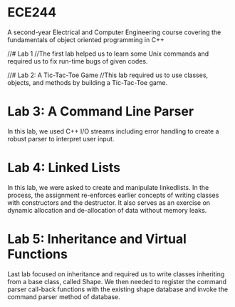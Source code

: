 # ECE244
A second-year Electrical and Computer Engineering course covering the fundamentals of object oriented programming in C++

//# Lab 1
//The first lab helped us to learn some Unix commands and required us to fix run-time bugs of given codes.

//# Lab 2: A Tic-Tac-Toe Game
//This lab required us to use classes, objects, and methods by building a Tic-Tac-Toe game.

# Lab 3: A Command Line Parser
In this lab, we used C++ I/O streams including error handling to create a robust parser to interpret user input.

# Lab 4: Linked Lists
In this lab, we were asked to create and manipulate linkedlists.  In the process,  the assignment re-enforces earlier concepts of writing classes with constructors and the destructor. It also serves as an exercise on dynamic allocation and de-allocation of data without memory leaks. 

# Lab 5: Inheritance and Virtual Functions
Last lab focused on inheritance and required us to write classes inheriting from a base class, called Shape. We then needed to register the command parser call-back functions with the existing shape database and invoke the command parser method of database.
